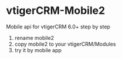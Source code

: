 # vtigerCRM-Mobile2
Mobile api for vtigerCRM 6.0+
step by step
 1. rename mobile2
 2. copy mobile2 to your vtigerCRM/Modules 
 3. try it by mobile app
